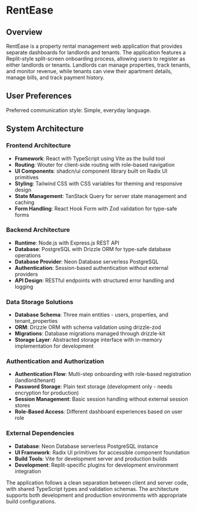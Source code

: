 # RentEase

## Overview

RentEase is a property rental management web application that provides separate dashboards for landlords and tenants. The application features a Replit-style split-screen onboarding process, allowing users to register as either landlords or tenants. Landlords can manage properties, track tenants, and monitor revenue, while tenants can view their apartment details, manage bills, and track payment history.

## User Preferences

Preferred communication style: Simple, everyday language.

## System Architecture

### Frontend Architecture
- **Framework**: React with TypeScript using Vite as the build tool
- **Routing**: Wouter for client-side routing with role-based navigation
- **UI Components**: shadcn/ui component library built on Radix UI primitives
- **Styling**: Tailwind CSS with CSS variables for theming and responsive design
- **State Management**: TanStack Query for server state management and caching
- **Form Handling**: React Hook Form with Zod validation for type-safe forms

### Backend Architecture
- **Runtime**: Node.js with Express.js REST API
- **Database**: PostgreSQL with Drizzle ORM for type-safe database operations
- **Database Provider**: Neon Database serverless PostgreSQL
- **Authentication**: Session-based authentication without external providers
- **API Design**: RESTful endpoints with structured error handling and logging

### Data Storage Solutions
- **Database Schema**: Three main entities - users, properties, and tenant_properties
- **ORM**: Drizzle ORM with schema validation using drizzle-zod
- **Migrations**: Database migrations managed through drizzle-kit
- **Storage Layer**: Abstracted storage interface with in-memory implementation for development

### Authentication and Authorization
- **Authentication Flow**: Multi-step onboarding with role-based registration (landlord/tenant)
- **Password Storage**: Plain text storage (development only - needs encryption for production)
- **Session Management**: Basic session handling without external session stores
- **Role-Based Access**: Different dashboard experiences based on user role

### External Dependencies
- **Database**: Neon Database serverless PostgreSQL instance
- **UI Framework**: Radix UI primitives for accessible component foundation
- **Build Tools**: Vite for development server and production builds
- **Development**: Replit-specific plugins for development environment integration

The application follows a clean separation between client and server code, with shared TypeScript types and validation schemas. The architecture supports both development and production environments with appropriate build configurations.